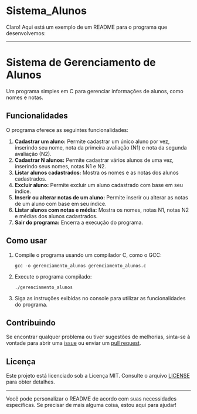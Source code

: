 # Sistema_Alunos

Claro! Aqui está um exemplo de um README para o programa que desenvolvemos:

---

# Sistema de Gerenciamento de Alunos

Um programa simples em C para gerenciar informações de alunos, como nomes e notas.

## Funcionalidades

O programa oferece as seguintes funcionalidades:

1. **Cadastrar um aluno:** Permite cadastrar um único aluno por vez, inserindo seu nome, nota da primeira avaliação (N1) e nota da segunda avaliação (N2).
2. **Cadastrar N alunos:** Permite cadastrar vários alunos de uma vez, inserindo seus nomes, notas N1 e N2.
3. **Listar alunos cadastrados:** Mostra os nomes e as notas dos alunos cadastrados.
4. **Excluir aluno:** Permite excluir um aluno cadastrado com base em seu índice.
5. **Inserir ou alterar notas de um aluno:** Permite inserir ou alterar as notas de um aluno com base em seu índice.
6. **Listar alunos com notas e média:** Mostra os nomes, notas N1, notas N2 e médias dos alunos cadastrados.
7. **Sair do programa:** Encerra a execução do programa.

## Como usar

1. Compile o programa usando um compilador C, como o GCC:

   ```
   gcc -o gerenciamento_alunos gerenciamento_alunos.c
   ```

2. Execute o programa compilado:

   ```
   ./gerenciamento_alunos
   ```

3. Siga as instruções exibidas no console para utilizar as funcionalidades do programa.

## Contribuindo

Se encontrar qualquer problema ou tiver sugestões de melhorias, sinta-se à vontade para abrir uma [issue](https://github.com/seu-usuario/seu-repositorio/issues) ou enviar um [pull request](https://github.com/seu-usuario/seu-repositorio/pulls).

## Licença

Este projeto está licenciado sob a Licença MIT. Consulte o arquivo [LICENSE](LICENSE) para obter detalhes.

---

Você pode personalizar o README de acordo com suas necessidades específicas. Se precisar de mais alguma coisa, estou aqui para ajudar!
